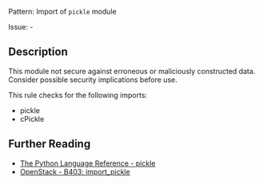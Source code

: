 Pattern: Import of `pickle` module

Issue: -

## Description

This module not secure against erroneous or maliciously constructed data. Consider possible security implications before use.

This rule checks for the following imports:

  - pickle
  - cPickle

## Further Reading

* [The Python Language Reference - pickle](https://docs.python.org/2/library/pickle.html)
* [OpenStack - B403: import_pickle](https://docs.openstack.org/developer/bandit/api/bandit.blacklists.html#b403-import-pickle)
